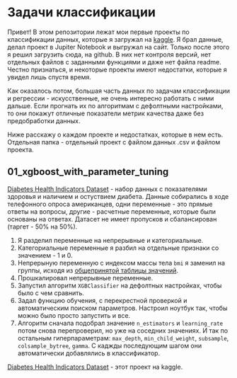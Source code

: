 # Задачи классификации
Привет!
В этом репозитории лежат мои первые проекты по классификации данных, которые я загружал на [kaggle](https://www.kaggle.com/agleev). Я брал данные, делал проект в Jupiter Notebook и выгружал на сайт. Только после этого я решил загрузить сюда, на github. В них нет контроля версий, нет отдельных файлов с заданными функциями и даже нет файла readme. Честно признаться, и некоторые проекты имеют недостатки, которые я увидел лишь спустя время.

Как оказалось потом, большая часть данных по задачам классификации и регрессии - искусственные, не очень интересно работать с ними дальше. Если прогнать их по алгоритмам с дефолтными настройками, то они покажут отличные показатели метрик качества даже без предобработки данных.

Ниже расскажу о каждом проекте и недостатках, которые в нем есть. Отдельная папка - отдельный проект с файлом данных .csv и файлом проекта.

## 01_xgboost_with_parameter_tuning

[Diabetes Health Indicators Dataset](https://www.kaggle.com/alexteboul/diabetes-health-indicators-dataset) - набор данных с показателями здоровья и наличием и остуствием диабета. Данные собирались в ходе телефонного опроса американцев, одни переменные - это прямые ответы на вопросы, другие - расчетные переменные, которые были основаны на ответах. Датасет не имеет пропусков и сбалансирован (таргет - 50% на 50%).

1. Я разделил переменные на непрерывные и категориальные.
2. Категориальные переменные я разбил на отдельные признаки со значением - 1 и 0.
3. Непрерыную переменную с индексом массы тела `bmi` я заменил на группы, исходя из [общепринятой таблицы значений](https://ru.wikipedia.org/wiki/%D0%98%D0%BD%D0%B4%D0%B5%D0%BA%D1%81_%D0%BC%D0%B0%D1%81%D1%81%D1%8B_%D1%82%D0%B5%D0%BB%D0%B0).
4. Прошкалировал непрерывные переменные.
5. Запустил алгоритм `XGBClassifier` на дефолтных настройках, чтобы было с чем сравнить.
6. Задал функцию обучения, с перекрестной проверкой и автоматическим поиском параметров. Настроил ноутбук так, чтобы можно было просто запустить и все.
7. Алгоритм сначала подобрал значение `n_estimators` и `learning_rate` потом снова перепроверил, но уже на соседних значениях. И так по остальным гиперпараметрам: `max_depth`, `min_child_weight`, `subsample`, `colsample_bytree`, `gamma`. С каджды последующим шагом они автоматически добавлялись в классификатор.

[Diabetes Health Indicators Dataset](https://www.kaggle.com/agleev/xgboost-with-parameter-tuning) - этот проект на kaggle.

